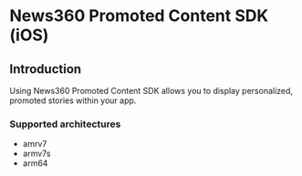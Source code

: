 News360 Promoted Content SDK (iOS)
===========
## Introduction
Using News360 Promoted Content SDK allows you to display personalized, promoted stories within your app.
### Supported architectures
* amrv7
* armv7s
* arm64
